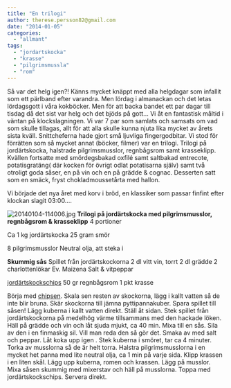 ```yaml
---
title: "En trilogi"
author: therese.persson82@gmail.com
date: "2014-01-05"
categories: 
  - "allmant"
tags: 
  - "jordartskocka"
  - "krasse"
  - "pilgrimsmussla"
  - "rom"
---
```


Så var det helg igen?! Känns mycket knäppt med alla helgdagar som infallit som ett pärlband efter varandra. Men lördag i almanackan och det letas lördagsgott i våra kokböcker. Men för att backa bandet ett par dagar till tisdag då det sist var helg och det bjöds på gott... Vi åt en fantastisk måltid i väntan på klockslagningen. Vi var 7 par som samlats och samsats om vad som skulle tillagas, allt för att alla skulle kunna njuta lika mycket av årets sista kväll. Snittcheferna hade gjort små ljuvliga fingergodbitar. Vi stod för förrätten som så mycket annat (böcker, filmer) var en trilogi. Trilogi på jordärtskocka, halstrade pilgrimsmusslor, regnbågsrom samt krasseklipp. Kvällen fortsatte med smördegsbakad oxfilé samt saltbakad entrecote, potatisgratäng( där kocken för övrigt odlat potatisarna själv) samt två otroligt goda såser, en på vin och en på grädde & cognac. Desserten satt som en smäck, fryst chokladmoussetårta med hallon.

Vi började det nya året med korv i bröd, en klassiker som passar finfint efter klockan slagit 03:00....  
  
![20140104-114006.jpg](/static/img/20140104-114006.jpg)
**Trilogi på jordärtskocka med pilgrimsmusslor, regnbågsrom & krasseklipp** 4 portioner

Ca 1 kg jordärtskocka 25 gram smör

8 pilgrimsmusslor Neutral olja, att steka i

**Skummig sås** Spillet från jordärtskockorna 2 dl vitt vin, torrt 2 dl grädde 2 charlottenlökar Ev. Maizena Salt & vitpeppar

[jordärtskockschips](/posts/bubblande-nyarslofte/) 50 gr regnbågsrom 1 pkt krasse

Börja med [chipsen](/posts/bubblande-nyarslofte/). Skala sen resten av skockorna, lägg i kallt vatten så de inte blir bruna. Skär skockorna till jämna pyttipannakuber. Spara spillet till såsen! Lägg kuberna i kallt vatten direkt. Ställ åt sidan. Stek spillet från jordärtskockorna på medelhög värme tillsammans med den hackade löken. Häll på grädde och vin och låt sjuda mjukt, ca 40 min. Mixa till en sås. Sila av den i en finmaskig sil. Vill man reda den så gör det. Smaka av med salt och peppar. Låt koka upp igen . Stek kuberna i smöret, tar ca 4 minuter. Torka av musslorna så de är helt torra. Halstra pilgrimsmusslorna i en mycket het panna med lite neutral olja, ca 1 min på varje sida. Klipp krassen i en liten skål. Lägg upp kuberna, romen och krassen. Lägg på musslor. Mixa såsen skummig med mixerstav och häll på musslorna. Toppa med jordärtskockschips. Servera direkt.
